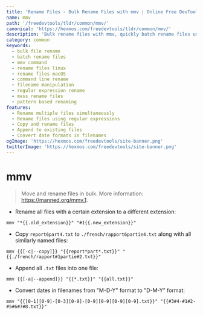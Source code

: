 ```yaml
---
title: 'Rename Files - Bulk Rename Files with mmv | Online Free DevTools by Hexmos'
name: mmv
path: '/freedevtools/tldr/common/mmv/'
canonical: 'https://hexmos.com/freedevtools/tldr/common/mmv/'
description: 'Bulk rename files with mmv, quickly batch rename files using command-line patterns. Organize your files effortlessly! Free online tool, no registration required.'
category: common
keywords:
  - bulk file rename
  - batch rename files
  - mmv command
  - rename files linux
  - rename files macOS
  - command line rename
  - filename manipulation
  - regular expression rename
  - mass rename files
  - pattern based renaming
features:
  - Rename multiple files simultaneously
  - Rename files using regular expressions
  - Copy and rename files
  - Append to existing files
  - Convert date formats in filenames
ogImage: 'https://hexmos.com/freedevtools/site-banner.png'
twitterImage: 'https://hexmos.com/freedevtools/site-banner.png'
---
```


# mmv

> Move and rename files in bulk.
> More information: <https://manned.org/mmv.1>.

- Rename all files with a certain extension to a different extension:

`mmv "*{{.old_extension}}" "#1{{.new_extension}}"`

- Copy `report6part4.txt` to `./french/rapport6partie4.txt` along with all similarly named files:

`mmv {{[-c|--copy]}} "{{report*part*.txt}}" "{{./french/rapport#1partie#2.txt}}"`

- Append all `.txt` files into one file:

`mmv {{[-a|--append]}} "{{*.txt}}" "{{all.txt}}"`

- Convert dates in filenames from "M-D-Y" format to "D-M-Y" format:

`mmv "{{[0-1][0-9]-[0-3][0-9]-[0-9][0-9][0-9][0-9].txt}}" "{{#3#4-#1#2-#5#6#7#8.txt}}"`
